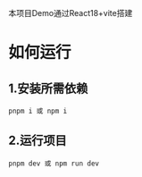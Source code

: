 本项目Demo通过React18+vite搭建

# 如何运行

## 1.安装所需依赖

```shell
pnpm i 或 npm i
```

## 2.运行项目

```shell
pnpm dev 或 npm run dev
```
